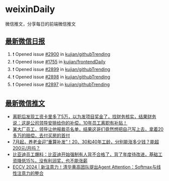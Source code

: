 # weixinDaily
微信推文，分享每日的前端微信推文

## [最新微信日报](https://github.com/kujian/weixinDaily/issues)

<!--START_SECTION:activity-->
1. ❗ Opened issue [#2900](https://github.com/kujian/githubTrending/issues/2900) in [kujian/githubTrending](https://github.com/kujian/githubTrending)
2. ❗ Opened issue [#1755](https://github.com/kujian/frontendDaily/issues/1755) in [kujian/frontendDaily](https://github.com/kujian/frontendDaily)
3. ❗ Opened issue [#2899](https://github.com/kujian/githubTrending/issues/2899) in [kujian/githubTrending](https://github.com/kujian/githubTrending)
4. ❗ Opened issue [#2898](https://github.com/kujian/githubTrending/issues/2898) in [kujian/githubTrending](https://github.com/kujian/githubTrending)
5. ❗ Opened issue [#2897](https://github.com/kujian/githubTrending/issues/2897) in [kujian/githubTrending](https://github.com/kujian/githubTrending)
<!--END_SECTION:activity-->


## [最新微信推文](https://weixin.qdkfweb.cn/)

<!-- BLOG-POST-LIST:START -->
- [离职后发现工资卡里多了5万，以为发项目奖金了，找财务核实，结果财务说：这是公司领导安排给你的补偿，10年员工离职有补贴！](https://weixin.qdkfweb.cn/50768.html)
- [某大厂员工，领导让他报裁员名单，结果这哥们竟然想把自己写上去，拿着20多万的赔偿，去付买房的首付](https://weixin.qdkfweb.cn/50770.html)
- [7月起，养老金迎“重算补发”！20、30和40年工龄，分别能涨多少钱？能超200元/月吗？](https://weixin.qdkfweb.cn/50772.html)
- [比亚迪员工爆料：比亚迪开始强制有人背不合格了，背了年度待改进，基础工资降低15%，没有利润奖，也不能涨薪](https://weixin.qdkfweb.cn/50769.html)
- [ECCV 2024 | 新注意力！清华黄高团队提出Agent Attention：Softmax与线性注意力的整合](https://weixin.qdkfweb.cn/50795.html)
<!-- BLOG-POST-LIST:END -->